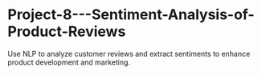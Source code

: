 # Project-8---Sentiment-Analysis-of-Product-Reviews
Use NLP to analyze customer reviews and extract sentiments to enhance product development and marketing.
